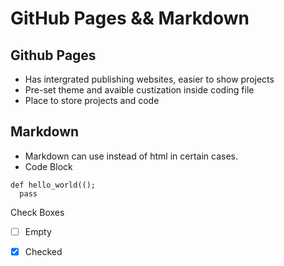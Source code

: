 # GitHub Pages && Markdown


## Github Pages
- Has intergrated publishing websites, easier to show projects
- Pre-set theme and avaible custization inside coding file
- Place to store projects and code




## Markdown
- Markdown can use instead of html in certain cases.
- Code Block  
``` phython
def hello_world(();
  pass
``` 
Check Boxes
- [ ] Empty 
- [x] Checked

